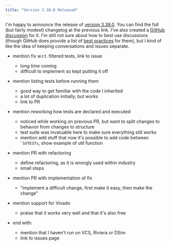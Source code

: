 ```yaml
---
title: "Version 3.38.0 Released"
---
```


I'm happy to announce the release of [version 3.38.0](https://github.com/svunit/svunit/releases/tag/v3.38.0).
You can find the full (but fairly modest) changelog at the previous link.
I've also created a [GitHub discussion](https://github.com/svunit/svunit/discussions/309) for it.
I'm still not sure about how to best use discussions
(though GitHub does provide a list of [best practices](https://docs.github.com/en/discussions/guides/best-practices-for-community-conversations-on-github) for them),
but I kind of like the idea of keeping conversations and issues separate.

- mention fix w.r.t. filtered tests, link to issue
  - long time coming
  - difficult to implement so kept putting it off

- mention listing tests before running them
  - good way to get familiar with the code I inherited
  - a lot of duplication initially, but works
  - link to PR

- mention reworking how tests are declared and executed
  - noticed while working on previous PR, but want to split changes to behavior from changes to structure
  - test suite was invaluable here to make sure everything still works
  - mention add stuff that now it's possible to add code between `` `SVTESTs ``, show example of util function

- mention PR with refactoring
  - define refactoring, as it is wrongly used within industry
  - small steps

- mention PR with implementation of fix
  - "implement a difficult change, first make it easy, then make the change"

- mention support for Vivado
  - praise that it works very well and that it's also free

- end with:
  - mention that I haven't run on VCS, Riviera or DSim
  - link to issues page
